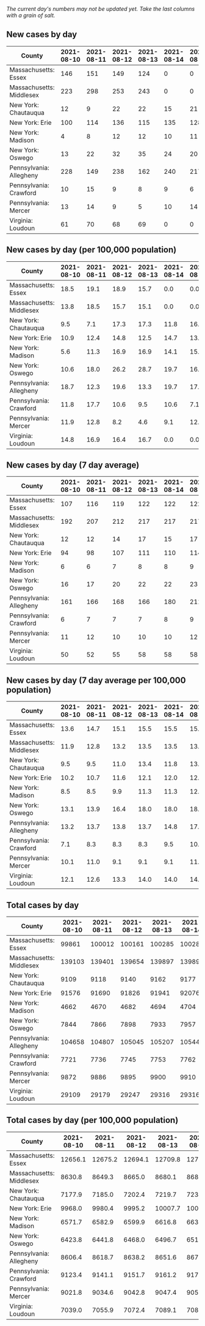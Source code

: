_The current day's numbers may not be updated yet. Take the last columns with a grain of salt._
## New cases by day

| County | 2021-08-10 | 2021-08-11 | 2021-08-12 | 2021-08-13 | 2021-08-14 | 2021-08-15 | 2021-08-16 |
| --- | --- | --- | --- | --- | --- | --- | --- |
| Massachusetts: Essex | 146 | 151 | 149 | 124 | 0 | 0 |  |
| Massachusetts: Middlesex | 223 | 298 | 253 | 243 | 0 | 0 |  |
| New York: Chautauqua | 12 | 9 | 22 | 22 | 15 | 21 |  |
| New York: Erie | 100 | 114 | 136 | 115 | 135 | 128 |  |
| New York: Madison | 4 | 8 | 12 | 12 | 10 | 11 |  |
| New York: Oswego | 13 | 22 | 32 | 35 | 24 | 20 |  |
| Pennsylvania: Allegheny | 228 | 149 | 238 | 162 | 240 | 217 |  |
| Pennsylvania: Crawford | 10 | 15 | 9 | 8 | 9 | 6 |  |
| Pennsylvania: Mercer | 13 | 14 | 9 | 5 | 10 | 14 |  |
| Virginia: Loudoun | 61 | 70 | 68 | 69 | 0 | 0 |  |

## New cases by day (per 100,000 population)

| County | 2021-08-10 | 2021-08-11 | 2021-08-12 | 2021-08-13 | 2021-08-14 | 2021-08-15 | 2021-08-16 |
| --- | --- | --- | --- | --- | --- | --- | --- |
| Massachusetts: Essex | 18.5 | 19.1 | 18.9 | 15.7 | 0.0 | 0.0 |  |
| Massachusetts: Middlesex | 13.8 | 18.5 | 15.7 | 15.1 | 0.0 | 0.0 |  |
| New York: Chautauqua | 9.5 | 7.1 | 17.3 | 17.3 | 11.8 | 16.5 |  |
| New York: Erie | 10.9 | 12.4 | 14.8 | 12.5 | 14.7 | 13.9 |  |
| New York: Madison | 5.6 | 11.3 | 16.9 | 16.9 | 14.1 | 15.5 |  |
| New York: Oswego | 10.6 | 18.0 | 26.2 | 28.7 | 19.7 | 16.4 |  |
| Pennsylvania: Allegheny | 18.7 | 12.3 | 19.6 | 13.3 | 19.7 | 17.8 |  |
| Pennsylvania: Crawford | 11.8 | 17.7 | 10.6 | 9.5 | 10.6 | 7.1 |  |
| Pennsylvania: Mercer | 11.9 | 12.8 | 8.2 | 4.6 | 9.1 | 12.8 |  |
| Virginia: Loudoun | 14.8 | 16.9 | 16.4 | 16.7 | 0.0 | 0.0 |  |

## New cases by day (7 day average)

| County | 2021-08-10 | 2021-08-11 | 2021-08-12 | 2021-08-13 | 2021-08-14 | 2021-08-15 | 2021-08-16 |
| --- | --- | --- | --- | --- | --- | --- | --- |
| Massachusetts: Essex | 107 | 116 | 119 | 122 | 122 | 122 |  |
| Massachusetts: Middlesex | 192 | 207 | 212 | 217 | 217 | 217 |  |
| New York: Chautauqua | 12 | 12 | 14 | 17 | 15 | 17 |  |
| New York: Erie | 94 | 98 | 107 | 111 | 110 | 114 |  |
| New York: Madison | 6 | 6 | 7 | 8 | 8 | 9 |  |
| New York: Oswego | 16 | 17 | 20 | 22 | 22 | 23 |  |
| Pennsylvania: Allegheny | 161 | 166 | 168 | 166 | 180 | 211 |  |
| Pennsylvania: Crawford | 6 | 7 | 7 | 7 | 8 | 9 |  |
| Pennsylvania: Mercer | 11 | 12 | 10 | 10 | 10 | 12 |  |
| Virginia: Loudoun | 50 | 52 | 55 | 58 | 58 | 58 |  |

## New cases by day (7 day average per 100,000 population)

| County | 2021-08-10 | 2021-08-11 | 2021-08-12 | 2021-08-13 | 2021-08-14 | 2021-08-15 | 2021-08-16 |
| --- | --- | --- | --- | --- | --- | --- | --- |
| Massachusetts: Essex | 13.6 | 14.7 | 15.1 | 15.5 | 15.5 | 15.5 |  |
| Massachusetts: Middlesex | 11.9 | 12.8 | 13.2 | 13.5 | 13.5 | 13.5 |  |
| New York: Chautauqua | 9.5 | 9.5 | 11.0 | 13.4 | 11.8 | 13.4 |  |
| New York: Erie | 10.2 | 10.7 | 11.6 | 12.1 | 12.0 | 12.4 |  |
| New York: Madison | 8.5 | 8.5 | 9.9 | 11.3 | 11.3 | 12.7 |  |
| New York: Oswego | 13.1 | 13.9 | 16.4 | 18.0 | 18.0 | 18.8 |  |
| Pennsylvania: Allegheny | 13.2 | 13.7 | 13.8 | 13.7 | 14.8 | 17.4 |  |
| Pennsylvania: Crawford | 7.1 | 8.3 | 8.3 | 8.3 | 9.5 | 10.6 |  |
| Pennsylvania: Mercer | 10.1 | 11.0 | 9.1 | 9.1 | 9.1 | 11.0 |  |
| Virginia: Loudoun | 12.1 | 12.6 | 13.3 | 14.0 | 14.0 | 14.0 |  |

## Total cases by day

| County | 2021-08-10 | 2021-08-11 | 2021-08-12 | 2021-08-13 | 2021-08-14 | 2021-08-15 | 2021-08-16 |
| --- | --- | --- | --- | --- | --- | --- | --- |
| Massachusetts: Essex | 99861 | 100012 | 100161 | 100285 | 100285 | 100285 |  |
| Massachusetts: Middlesex | 139103 | 139401 | 139654 | 139897 | 139897 | 139897 |  |
| New York: Chautauqua | 9109 | 9118 | 9140 | 9162 | 9177 | 9198 |  |
| New York: Erie | 91576 | 91690 | 91826 | 91941 | 92076 | 92204 |  |
| New York: Madison | 4662 | 4670 | 4682 | 4694 | 4704 | 4715 |  |
| New York: Oswego | 7844 | 7866 | 7898 | 7933 | 7957 | 7977 |  |
| Pennsylvania: Allegheny | 104658 | 104807 | 105045 | 105207 | 105447 | 105664 |  |
| Pennsylvania: Crawford | 7721 | 7736 | 7745 | 7753 | 7762 | 7768 |  |
| Pennsylvania: Mercer | 9872 | 9886 | 9895 | 9900 | 9910 | 9924 |  |
| Virginia: Loudoun | 29109 | 29179 | 29247 | 29316 | 29316 | 29316 |  |

## Total cases by day (per 100,000 population)

| County | 2021-08-10 | 2021-08-11 | 2021-08-12 | 2021-08-13 | 2021-08-14 | 2021-08-15 | 2021-08-16 |
| --- | --- | --- | --- | --- | --- | --- | --- |
| Massachusetts: Essex | 12656.1 | 12675.2 | 12694.1 | 12709.8 | 12709.8 | 12709.8 |  |
| Massachusetts: Middlesex | 8630.8 | 8649.3 | 8665.0 | 8680.1 | 8680.1 | 8680.1 |  |
| New York: Chautauqua | 7177.9 | 7185.0 | 7202.4 | 7219.7 | 7231.5 | 7248.1 |  |
| New York: Erie | 9968.0 | 9980.4 | 9995.2 | 10007.7 | 10022.4 | 10036.3 |  |
| New York: Madison | 6571.7 | 6582.9 | 6599.9 | 6616.8 | 6630.9 | 6646.4 |  |
| New York: Oswego | 6423.8 | 6441.8 | 6468.0 | 6496.7 | 6516.3 | 6532.7 |  |
| Pennsylvania: Allegheny | 8606.4 | 8618.7 | 8638.2 | 8651.6 | 8671.3 | 8689.2 |  |
| Pennsylvania: Crawford | 9123.4 | 9141.1 | 9151.7 | 9161.2 | 9171.8 | 9178.9 |  |
| Pennsylvania: Mercer | 9021.8 | 9034.6 | 9042.8 | 9047.4 | 9056.5 | 9069.3 |  |
| Virginia: Loudoun | 7039.0 | 7055.9 | 7072.4 | 7089.1 | 7089.1 | 7089.1 |  |
